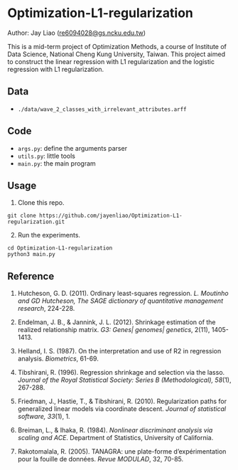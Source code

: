 # Optimization-L1-regularization

Author: Jay Liao (re6094028@gs.ncku.edu.tw)

This is a mid-term project of Optimization Methods, a course of Institute of Data Science, National Cheng Kung University, Taiwan. This project aimed to construct the linear regression with L1 regularization and the logistic regression with L1 regularization.

## Data

- `./data/wave_2_classes_with_irrelevant_attributes.arff`

## Code

-  `args.py`: define the arguments parser
-  `utils.py`: little tools
-  `main.py`: the main program

## Usage

1. Clone this repo.

```
git clone https://github.com/jayenliao/Optimization-L1-regularization.git
```

2. Run the experiments.

```
cd Optimization-L1-regularization
python3 main.py
```

## Reference

1. Hutcheson, G. D. (2011). Ordinary least-squares regression. _L. Moutinho and GD Hutcheson, The SAGE dictionary of quantitative management research_, 224-228.

2. Endelman, J. B., & Jannink, J. L. (2012). Shrinkage estimation of the realized relationship matrix. _G3: Genes| genomes| genetics_, 2(11), 1405-1413.

3. Helland, I. S. (1987). On the interpretation and use of R2 in regression analysis. _Biometrics_, 61-69.

4. Tibshirani, R. (1996). Regression shrinkage and selection via the lasso. _Journal of the Royal Statistical Society: Series B (Methodological), 58_(1), 267-288.

5. Friedman, J., Hastie, T., & Tibshirani, R. (2010). Regularization paths for generalized linear models via coordinate descent. _Journal of statistical software, 33_(1), 1.

6. Breiman, L., & Ihaka, R. (1984). _Nonlinear discriminant analysis via scaling and ACE_. Department of Statistics, University of California.

7. Rakotomalala, R. (2005). TANAGRA: une plate-forme d’expérimentation pour la fouille de données. _Revue MODULAD_, 32, 70-85.
